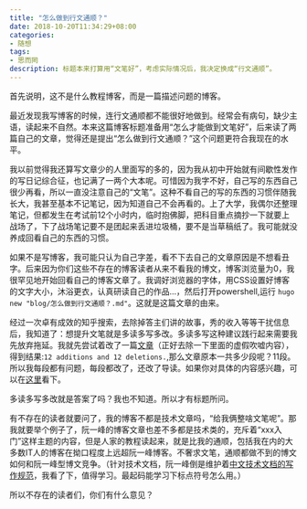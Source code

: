 ```yaml
---
title: "怎么做到行文通顺？"
date: 2018-10-20T11:34:29+08:00
categories:
- 随想
tags:
- 思而罔
description: 标题本来打算用“文笔好”，考虑实际情况后，我决定换成“行文通顺”。
---
```

首先说明，这不是什么教程博客，而是一篇描述问题的博客。

最近发现我写博客的时候，连行文通顺都不能很好地做到。经常会有病句，缺少主语，读起来不自然。本来这篇博客标题准备用“怎么才能做到文笔好”，后来读了两篇自己的文章，觉得还是提出“怎么做到行文通顺？”这个问题更符合我现在的水平。

我以前觉得我还算写文章少的人里面写的多的，因为我从初中开始就有间歇性发作的写日记综合征，也记满了一两个大本呢。可惜因为我字不好，自己写的东西自己很少再看，所以一直没注意自己的“文笔”。这种不看自己的写的东西的习惯伴随我长大，我甚至基本不记笔记，因为知道自己不会再看的。上了大学，我偶尔还整理笔记，但都发生在考试前12个小时内，临时抱佛脚，把科目重点摘抄一下就要上战场了，下了战场笔记要不是团起来丢进垃圾桶，要不是当草稿纸了。我可能就没养成回看自己的东西的习惯。

如果不是写博客，我可能只认为自己字差，看不下去自己的文章原因是不想看丑字。后来因为你们这些不存在的博客读者从来不看我的博文，博客浏览量为0，我很罕见地开始回看自己的博客文章了。我调好浏览器的字体，用CSS设置好博客的文字大小，沐浴更衣，认真研读自己的作品…，然后打开powershell,运行 `hugo new "blog/怎么做到行文通顺？.md"`。这就是这篇文章的由来。

经过一次卓有成效的知乎搜索，去除掉答主们讲的故事，秀的收入等等干扰信息后，我知道了：想提升文笔就是多读多写多改。多读多写这种建议践行起来需要我先放弃拖延。我就先尝试着改了一篇[文章](https://rayhy.com/blog/20180926-%E8%AF%BB%E7%A0%94%E5%89%8D%E7%9A%84%E5%B1%95%E6%9C%9B/)（正好去除一下里面的虚假吹嘘内容），得到结果:`12 additions and 12 deletions.`,那么文章原本一共多少段呢？11段。所以我每段都有问题，每段都改了，还改了导读。如果你对具体的内容感兴趣，可以在[这里](https://github.com/budui/LowEntropy/commit/0e48b03dab6050f98ee49bb6ee32526f5eb3ff01)看下。

多读多写多改就是答案了吗？我也不知道。所以才有标题所问。

有不存在的读者就要问了，我的博客不都是技术文章吗，“给我俩整啥文笔呢”。那我就要举个例子了，阮一峰的博客文章也差不多都是技术类的，充斥着“xxx入门”这样主题的内容，但是人家的教程读起来，就是比我的通顺，包括我在内的大多数IT人的博客在拗口程度上远超阮一峰博客。不奢求文笔，通顺都做不到的博文如何和阮一峰型博文竞争。（针对技术文档，阮一峰倒是维护着[中文技术文档的写作规范](https://github.com/ruanyf/document-style-guide)，我看了下，值得学习。最起码能学习下标点符号怎么用。）

所以不存在的读者们，你们有什么意见？